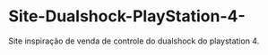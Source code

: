 # Site-Dualshock-PlayStation-4-
Site inspiração de venda de controle do dualshock do playstation 4.
